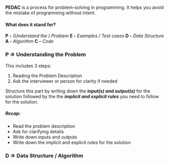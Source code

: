 **PEDAC** is a process for problem-solving in programming. It helps you avoid the mistake of programming without intent. 

#### What does it stand for?

**P** **-** *(Understand the ) Problem*
**E -** *Examples / Test cases*
**D -** *Data Structure*
**A -** *Algorithm*
**C -** *Code*

### P => Understanding the Problem

This includes 3 steps:
1. Reading the Problem Description
2. Ask the interviewer or person for clarity if needed

Structure this part by writing down the ***input(s) and output(s)*** for the solution followed by the the ***implicit and explicit rules*** you need to follow for the solution.

##### Recap:
- Read the problem description
- Ask for clarifying details
- Write down inputs and outputs
- Write down the implicit and explicit rules for the solution
### D => Data Structure / Algorithm